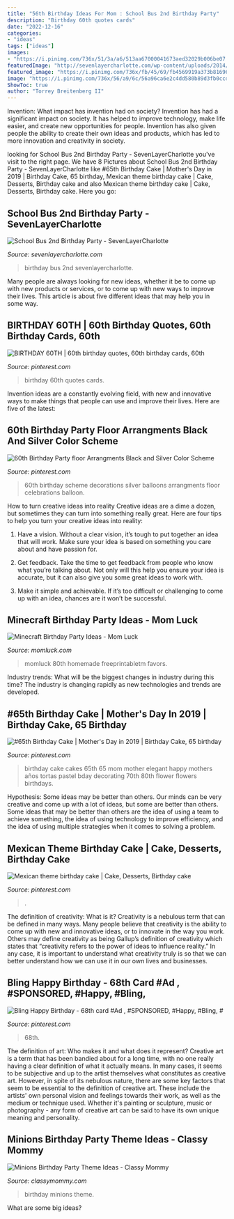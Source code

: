 ```yaml
---
title: "56th Birthday Ideas For Mom : School Bus 2nd Birthday Party"
description: "Birthday 60th quotes cards"
date: "2022-12-16"
categories:
- "ideas"
tags: ["ideas"]
images:
- "https://i.pinimg.com/736x/51/3a/a6/513aa67000041673aed32029b006be07.jpg"
featuredImage: "http://sevenlayercharlotte.com/wp-content/uploads/2014/12/img_3904.jpg?w=640"
featured_image: "https://i.pinimg.com/736x/fb/45/69/fb4569919a373b816967af6e469aa74e.jpg"
image: "https://i.pinimg.com/736x/56/a9/6c/56a96ca6e2c4dd580b89d3fb0ccdcce5---birthday-birthday-ideas.jpg"
ShowToc: true
author: "Torrey Breitenberg II"
---
```



Invention: What impact has invention had on society?
Invention has had a significant impact on society. It has helped to improve technology, make life easier, and create new opportunities for people. Invention has also given people the ability to create their own ideas and products, which has led to more innovation and creativity in society.

	

		
looking for School Bus 2nd Birthday Party - SevenLayerCharlotte you've visit to the right page. We have 8 Pictures about School Bus 2nd Birthday Party - SevenLayerCharlotte like #65th Birthday Cake | Mother&#039;s Day in 2019 | Birthday Cake, 65 birthday, Mexican theme birthday cake | Cake, Desserts, Birthday cake and also Mexican theme birthday cake | Cake, Desserts, Birthday cake. Here you go:
		
    
## School Bus 2nd Birthday Party - SevenLayerCharlotte

<img loading=lazy src="http://sevenlayercharlotte.com/wp-content/uploads/2014/12/img_3904.jpg?w=640" onerror="this.onerror=null;this.src='https://tse1.mm.bing.net/th?id=OIP.vBaAyQ-iXxMl4H5kkx_DSwHaLH&amp;pid=15.1';" alt="School Bus 2nd Birthday Party - SevenLayerCharlotte">

_Source: sevenlayercharlotte.com_

>birthday bus 2nd sevenlayercharlotte. 

	

Many people are always looking for new ideas, whether it be to come up with new products or services, or to come up with new ways to improve their lives. This article is about five different ideas that may help you in some way.

    
## BIRTHDAY 60TH | 60th Birthday Quotes, 60th Birthday Cards, 60th

<img loading=lazy src="https://i.pinimg.com/736x/56/a9/6c/56a96ca6e2c4dd580b89d3fb0ccdcce5---birthday-birthday-ideas.jpg" onerror="this.onerror=null;this.src='https://tse3.mm.bing.net/th?id=OIP.eOa8u1Lv_xlQQL_2tIOZ-gAAAA&amp;pid=15.1';" alt="BIRTHDAY 60TH | 60th birthday quotes, 60th birthday cards, 60th">

_Source: pinterest.com_

>birthday 60th quotes cards. 

	

Invention ideas are a constantly evolving field, with new and innovative ways to make things that people can use and improve their lives. Here are five of the latest:

    
## 60th Birthday Party Floor Arrangments Black And Silver Color Scheme

<img loading=lazy src="https://i.pinimg.com/736x/26/fa/65/26fa6582c3410081463a68897b596df1.jpg" onerror="this.onerror=null;this.src='https://tse3.mm.bing.net/th?id=OIP.lh8uBG17jaoRcMFUbH2H6gHaNI&amp;pid=15.1';" alt="60th Birthday Party floor Arrangments Black and Silver Color Scheme">

_Source: pinterest.com_

>60th birthday scheme decorations silver balloons arrangments floor celebrations balloon. 

	

How to turn creative ideas into reality
Creative ideas are a dime a dozen, but sometimes they can turn into something really great. Here are four tips to help you turn your creative ideas into reality:
1. Have a vision. Without a clear vision, it’s tough to put together an idea that will work. Make sure your idea is based on something you care about and have passion for.

2. Get feedback. Take the time to get feedback from people who know what you’re talking about. Not only will this help you ensure your idea is accurate, but it can also give you some great ideas to work with.

3. Make it simple and achievable. If it’s too difficult or challenging to come up with an idea, chances are it won’t be successful.

    
## Minecraft Birthday Party Ideas - Mom Luck

<img loading=lazy src="https://momluck.com/wp-content/uploads/2014/06/minecraft-ideas--e1421001556318.jpg" onerror="this.onerror=null;this.src='https://tse3.mm.bing.net/th?id=OIP.uS57mNo7gu6sN8gazrSwKwHaKd&amp;pid=15.1';" alt="Minecraft Birthday Party Ideas - Mom Luck">

_Source: momluck.com_

>momluck 80th homemade freeprintabletm favors. 

	

Industry trends: What will be the biggest changes in industry during this time?
The industry is changing rapidly as new technologies and trends are developed.

    
## #65th Birthday Cake | Mother&#039;s Day In 2019 | Birthday Cake, 65 Birthday

<img loading=lazy src="https://i.pinimg.com/736x/7f/50/dc/7f50dc5944dcfc306c392aca1c05f013--th-birthday-cakes--birthday.jpg?b=t" onerror="this.onerror=null;this.src='https://tse3.mm.bing.net/th?id=OIP.N2YdS_qN1ENsRfnw47IP4AHaJ3&amp;pid=15.1';" alt="#65th Birthday Cake | Mother&#039;s Day in 2019 | Birthday Cake, 65 birthday">

_Source: pinterest.com_

>birthday cake cakes 65th 65 mom mother elegant happy mothers años tortas pastel bday decorating 70th 80th flower flowers birthdays. 

	

Hypothesis: Some ideas may be better than others.
Our minds can be very creative and come up with a lot of ideas, but some are better than others. Some ideas that may be better than others are the idea of using a team to achieve something, the idea of using technology to improve efficiency, and the idea of using multiple strategies when it comes to solving a problem.

    
## Mexican Theme Birthday Cake | Cake, Desserts, Birthday Cake

<img loading=lazy src="https://i.pinimg.com/736x/51/3a/a6/513aa67000041673aed32029b006be07.jpg" onerror="this.onerror=null;this.src='https://tse3.mm.bing.net/th?id=OIP.sFGxqzI1XkhEO2A6AVOXhQHaJ3&amp;pid=15.1';" alt="Mexican theme birthday cake | Cake, Desserts, Birthday cake">

_Source: pinterest.com_

>. 

	

The definition of creativity: What is it?
Creativity is a nebulous term that can be defined in many ways. Many people believe that creativity is the ability to come up with new and innovative ideas, or to innovate in the way you work. Others may define creativity as being Gallup’s definition of creativity which states that “creativity refers to the power of ideas to influence reality.” In any case, it is important to understand what creativity truly is so that we can better understand how we can use it in our own lives and businesses.

    
## Bling Happy Birthday - 68th Card #Ad , #SPONSORED, #Happy, #Bling, #

<img loading=lazy src="https://i.pinimg.com/736x/fb/45/69/fb4569919a373b816967af6e469aa74e.jpg" onerror="this.onerror=null;this.src='https://tse4.mm.bing.net/th?id=OIP.1EpmnbyaMfZxoHRtZ77pfgAAAA&amp;pid=15.1';" alt="Bling Happy Birthday - 68th card #Ad , #SPONSORED, #Happy, #Bling, #">

_Source: pinterest.com_

>68th. 

	

The definition of art: Who makes it and what does it represent?
Creative art is a term that has been bandied about for a long time, with no one really having a clear definition of what it actually means. In many cases, it seems to be subjective and up to the artist themselves what constitutes as creative art. However, in spite of its nebulous nature, there are some key factors that seem to be essential to the definition of creative art. These include the artists' own personal vision and feelings towards their work, as well as the medium or technique used. Whether it's painting or sculpture, music or photography - any form of creative art can be said to have its own unique meaning and personality.

    
## Minions Birthday Party Theme Ideas - Classy Mommy

<img loading=lazy src="http://classymommy.com/wp-content/uploads/2015/08/IMG_0598.jpg" onerror="this.onerror=null;this.src='https://tse1.mm.bing.net/th?id=OIP.9BjioKepljnWhUz8jmRmqAHaKX&amp;pid=15.1';" alt="Minions Birthday Party Theme Ideas - Classy Mommy">

_Source: classymommy.com_

>birthday minions theme. 

	

What are some big ideas?
 

